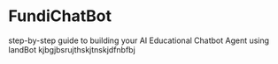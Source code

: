 # FundiChatBot
step-by-step guide to building your AI Educational Chatbot Agent using landBot
kjbgjbsrujthskjtnskjdfnbfbj
